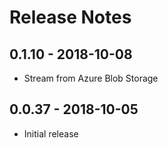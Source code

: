 # Release Notes

## 0.1.10 - 2018-10-08

* Stream from Azure Blob Storage

## 0.0.37 - 2018-10-05

* Initial release